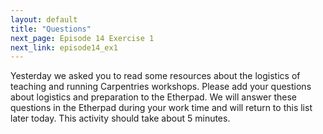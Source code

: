 ```yaml
---
layout: default
title: "Questions"
next_page: Episode 14 Exercise 1
next_link: episode14_ex1
---
```


Yesterday we asked you to read some resources about the logistics of teaching and running Carpentries workshops. Please
add your questions about logistics and preparation to the Etherpad. We will answer these questions in the Etherpad during your work time
and will return to this list later today.
This activity should take about 5 minutes.
